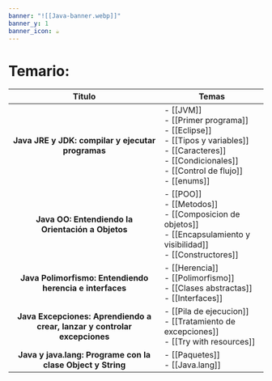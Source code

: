 ```yaml
---
banner: "![[Java-banner.webp]]"
banner_y: 1
banner_icon: ☕
---
```


# Temario:

|                                  Titulo                                   | Temas                                                                                                                                                                            |
|:-------------------------------------------------------------------------:| -------------------------------------------------------------------------------------------------------------------------------------------------------------------------------- |
|             **Java JRE y JDK: compilar y ejecutar programas**             | - [[JVM]] <br> - [[Primer programa]] <br> - [[Eclipse]] <br> - [[Tipos y variables]] <br> - [[Caracteres]] <br> - [[Condicionales]] <br> - [[Control de flujo]] <br> - [[enums]] |
|             **Java OO: Entendiendo la Orientación a Objetos**             | - [[POO]] <br> - [[Metodos]] <br> - [[Composicion de objetos]] <br> - [[Encapsulamiento y visibilidad]] <br> - [[Constructores]]                                                 |
|         **Java Polimorfismo: Entendiendo herencia e interfaces**          | - [[Herencia]] <br> - [[Polimorfismo]] <br> - [[Clases abstractas]] <br> - [[Interfaces]]                                                                                        |
| **Java Excepciones: Aprendiendo a crear, lanzar y controlar excepciones** | - [[Pila de ejecucion]] <br> - [[Tratamiento de excepciones]] <br> - [[Try with resources]]                                                                                      |
|        **Java y java.lang: Programe con la clase Object y String**        | - [[Paquetes]] <br>       - [[Java.lang]]                                                                                                                                                                        |
